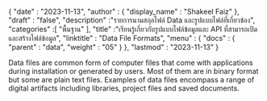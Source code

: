 {
  "date" : "2023-11-13",
  "author" : {
    "display_name" : "Shakeel Faiz"
},
  "draft" : "false",
  "description" :"รายการนามสกุลไฟล์ Data และรูปแบบไฟล์ที่เกี่ยวข้อง",
  "categories" :[ "พื้นฐาน" ],
  "title" :"เรียนรู้เกี่ยวกับรูปแบบไฟล์ข้อมูลและ API ที่สามารถเปิดและสร้างไฟล์ข้อมูล",
  "linktitle" : "Data File Formats",
  "menu" : {
    "docs" : {
      "parent" : "data",
      "weight" : "05"
}
},
  "lastmod" : "2023-11-13"
}

Data files are common form of computer files that come with applications during installation or generated by users. Most of them are in binary format but some are plain text files. Examples of data files encompass a range of digital artifacts including libraries, project files and saved documents.
